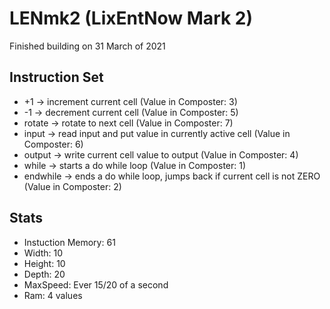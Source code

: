 # LENmk2 (LixEntNow Mark 2)
Finished building on 31 March of 2021

## Instruction Set
- +1 -> increment current cell (Value in Composter: 3)
- -1 -> decrement current cell (Value in Composter: 5)
- rotate -> rotate to next cell (Value in Composter: 7)
- input -> read input and put value in currently active cell (Value in Composter: 6)
- output -> write current cell value to output (Value in Composter: 4)
- while -> starts a do while loop (Value in Composter: 1)
- endwhile -> ends a do while loop, jumps back if current cell is not ZERO (Value in Composter: 2)

## Stats
- Instuction Memory: 61
- Width: 10
- Height: 10
- Depth: 20
- MaxSpeed: Ever 15/20 of a second
- Ram: 4 values
